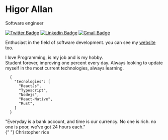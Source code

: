 # Higor Allan

Software engineer

[![Twitter Badge](https://img.shields.io/badge/-@HigorAllan4-00875f?style=flat-square&labelColor=00875f&logo=twitter&logoColor=white&link=https://twitter.com/HigorAllan4)](https://twitter.com/HigorAllan4)
[![Linkedin Badge](https://img.shields.io/badge/-Higor%20Allan-00875f?style=flat-square&logo=Linkedin&logoColor=white&link=https://www.linkedin.com/in/higor-allan/)](https://www.linkedin.com/in/higor-allan/) 
[![Gmail Badge](https://img.shields.io/badge/-higor.allan21@gmail.com-00875f?style=flat-square&logo=Gmail&logoColor=white&link=mailto:higor.allan21@gmail.com)](mailto:higor.allan21@gmail.com)


Enthusiast in the field of software development. you can see my <a href="https://higorallan.com" target="_blank">website</a> too.

I love Programming, is my job and is my hobby.<br>
Student forever, improving one percent every day. Always looking to update myself in the most current technologies, always learning.

```
  {
    "tecnologies": [
      "ReactJs",
      "Typescript",
      "Nodejs",
      "React-Native",
      "Rust",
    ]
  }
```

"Everyday is a bank account, and time is our currency. No one is rich. no one is poor, we've got 24 hours each." <br> 
{" "} Christopher rice
